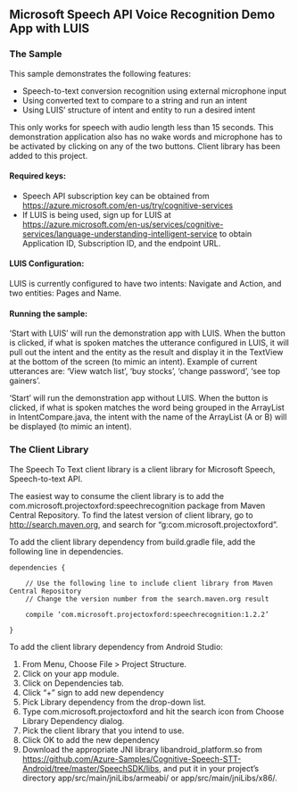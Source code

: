 ## Microsoft Speech API Voice Recognition Demo App with LUIS

### The Sample

This sample demonstrates the following features:

* Speech-to-text conversion recognition using external microphone input
* Using converted text to compare to a string and run an intent
* Using LUIS’ structure of intent and entity to run a desired intent

This only works for speech with audio length less than 15 seconds.
This demonstration application also has no wake words and microphone has to be activated by clicking on any of the two buttons.
Client library has been added to this project.


#### Required keys:

* Speech API subscription key can be obtained from https://azure.microsoft.com/en-us/try/cognitive-services
* If LUIS is being used, sign up for LUIS at https://azure.microsoft.com/en-us/services/cognitive-services/language-understanding-intelligent-service to obtain Application ID, Subscription ID, and the endpoint URL.


#### LUIS Configuration:
LUIS is currently configured to have two intents: Navigate and Action, and two entities: Pages and Name.


#### Running the sample:

‘Start with LUIS’ will run the demonstration app with LUIS. When the button is clicked, if what is spoken matches the utterance configured in LUIS, it will pull out the intent and the entity as the result and display it in the TextView at the bottom of the screen (to mimic an intent).
Example of current utterances are: ‘View watch list’, ‘buy stocks’, ‘change password’, ‘see top gainers’.

‘Start’ will run the demonstration app without LUIS. When the button is clicked, if what is spoken matches the word being grouped in the ArrayList in IntentCompare.java, the intent with the name of the ArrayList (A or B) will be displayed (to mimic an intent).



### The Client Library

The Speech To Text client library is a client library for Microsoft Speech, Speech-to-text API.

The easiest way to consume the client library is to add the com.microsoft.projectoxford:speechrecognition package from Maven Central Repository. To find the latest version of client library, go to http://search.maven.org, and search for “g:com.microsoft.projectoxford”.

To add the client library dependency from build.gradle file, add the following line in dependencies.
```
dependencies {

	// Use the following line to include client library from Maven Central Repository
	// Change the version number from the search.maven.org result

	compile ‘com.microsoft.projectoxford:speechrecognition:1.2.2’

}
```


To add the client library dependency from Android Studio:

1. From Menu, Choose File > Project Structure.
2. Click on your app module.
3. Click on Dependencies tab.
4. Click “+” sign to add new dependency
5. Pick Library dependency from the drop-down list.
6. Type com.microsoft.projectoxford and hit the search icon from Choose Library Dependency dialog.
7. Pick the client library that you intend to use.
8. Click OK to add the new dependency
9. Download the appropriate JNI library libandroid_platform.so from https://github.com/Azure-Samples/Cognitive-Speech-STT-Android/tree/master/SpeechSDK/libs, and put it in your project’s directory app/src/main/jniLibs/armeabi/ or app/src/main/jniLibs/x86/.
